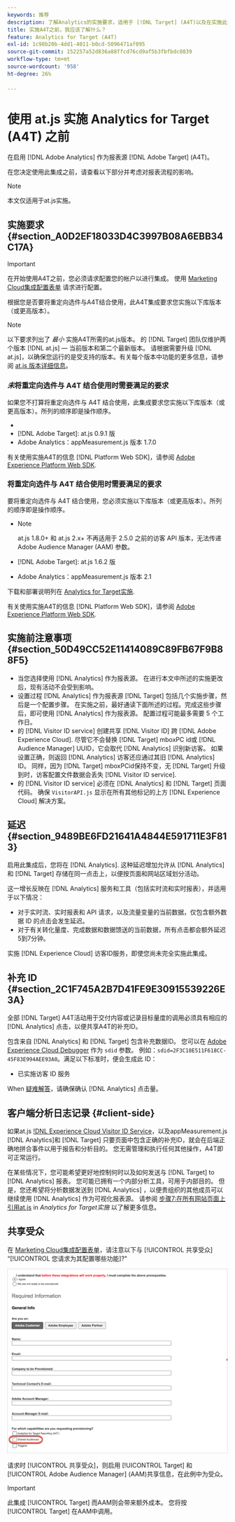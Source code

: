 ```yaml
---
keywords: 推荐
description: 了解Analytics的实施要求，适用于 [!DNL Target] (A4T)以及在实施此集成之前应考虑的事项。
title: 实施A4T之前，我应该了解什么？
feature: Analytics for Target (A4T)
exl-id: 1c98b20b-4dd1-4011-b0cd-5096471af095
source-git-commit: 152257a52d836a88ffcd76cd9af5b3fbfbdc0839
workflow-type: tm+mt
source-wordcount: '958'
ht-degree: 26%

---
```


# 使用 at.js 实施 Analytics for Target (A4T) 之前

在启用 [!DNL Adobe Analytics] 作为报表源 [!DNL Adobe Target] (A4T)。

在您决定使用此集成之前，请查看以下部分并考虑对报表流程的影响。

>[!NOTE]
>
>本文仅适用于at.js实施。

## 实施要求 {#section_A0D2EF18033D4C3997B08A6EBB34C17A}

>[!IMPORTANT]
>
>在开始使用A4T之前，您必须请求配置您的帐户以进行集成。 使用 [Marketing Cloud集成配置表单](https://www.adobe.com/go/audiences_cn) 请求进行配置。

根据您是否要将重定向选件与A4T结合使用，此A4T集成要求您实施以下库版本（或更高版本）。

>[!NOTE]
>
>以下要求列出了 *最小* 实施A4T所需的at.js版本。 的 [!DNL Target] 团队仅维护两个版本 [!DNL at.js] — 当前版本和第二个最新版本。 请根据需要升级 [!DNL at.js]，以确保您运行的是受支持的版本。有关每个版本中功能的更多信息，请参阅 [at.js 版本详细信息](/help/main/c-implementing-target/c-implementing-target-for-client-side-web/target-atjs-versions.md#reference_DBB5EDB79EC44E558F9E08D4774A0F7A)。

### *未*&#x200B;将重定向选件与 A4T 结合使用时需要满足的要求

如果您不打算将重定向选件与 A4T 结合使用，此集成要求您实施以下库版本（或更高版本）。所列的顺序即是操作顺序。

* [!DNL Experience Cloud Visitor ID Service]:visitorAPI.js版本1.8.0
* [!DNL Adobe Target]: at.js 0.9.1 版
* Adobe Analytics：appMeasurement.js 版本 1.7.0

有关使用实施A4T的信息 [!DNL Platform Web SDK]，请参阅 [Adobe Experience Platform Web SDK](/help/main/c-implementing-target/c-implementing-target-for-client-side-web/aep-web-sdk.md).

### 将重定向选件与 A4T 结合使用时需要满足的要求

要将重定向选件与 A4T 结合使用，您必须实施以下库版本（或更高版本）。所列的顺序即是操作顺序。

* [!DNL Experience Cloud Visitor ID Service]:visitorAPI.js版本2.3.0

   >[!NOTE]
   >
   >at.js 1.8.0+ 和 at.js 2.x+ 不再适用于 2.5.0 之前的访客 API 版本，无法传递 Adobe Audience Manager (AAM) 参数。

* [!DNL Adobe Target]: at.js 1.6.2 版

* Adobe Analytics：appMeasurement.js 版本 2.1

下载和部署说明列在 [Analytics for Target实施](/help/main/c-integrating-target-with-mac/a4t/a4timplementation.md).

有关使用实施A4T的信息 [!DNL Platform Web SDK]，请参阅 [Adobe Experience Platform Web SDK](/help/main/c-implementing-target/c-implementing-target-for-client-side-web/aep-web-sdk.md).

## 实施前注意事项 {#section_50D49CC52E11414089C89FB67F9B88F5}

* 当您选择使用 [!DNL Analytics] 作为报表源。 在进行本文中所述的实施更改后，现有活动不会受到影响。
* 设置过程 [!DNL Analytics] 作为报表源 [!DNL Target] 包括几个实施步骤，然后是一个配置步骤。 在实施之前，最好通读下面所述的过程。完成这些步骤后，即可使用 [!DNL Analytics] 作为报表源。 配置过程可能最多需要 5 个工作日。
* 的 [!DNL Visitor ID service] 创建共享 [!DNL Visitor ID] 跨 [!DNL Adobe Experience Cloud]. 尽管它不会替换 [!DNL Target] mboxPC id或 [!DNL Audience Manager] UUID，它会取代 [!DNL Analytics] 识别新访客。 如果设置正确，则返回 [!DNL Analytics] 访客还应通过其旧 [!DNL Analytics] ID。 同样，因为 [!DNL Target] mboxPCid保持不变，无 [!DNL Target] 升级到时，访客配置文件数据会丢失 [!DNL Visitor ID service].
* 的 [!DNL Visitor ID service] 必须在 [!DNL Analytics] 和 [!DNL Target] 页面代码。 确保 `VisitorAPI.js` 显示在所有其他标记的上方 [!DNL Experience Cloud] 解决方案。

## 延迟 {#section_9489BE6FD21641A4844E591711E3F813}

启用此集成后，您将在 [!DNL Analytics]. 这种延迟增加允许从 [!DNL Analytics] 和 [!DNL Target] 存储在同一点击上，以便按页面和网站区域划分活动。

这一增长反映在 [!DNL Analytics] 服务和工具（包括实时流和实时报表），并适用于以下情况：

* 对于实时流、实时报表和 API 请求，以及流量变量的当前数据，仅包含额外数据 ID 的点击会发生延迟。
* 对于有关转化量度、完成数据和数据馈送的当前数据，所有点击都会额外延迟5到7分钟。

实施 [!DNL Experience Cloud] 访客ID服务，即使您尚未完全实施此集成。

## 补充 ID {#section_2C1F745A2B7D41FE9E30915539226E3A}

全部 [!DNL Target] A4T活动用于交付内容或记录目标量度的调用必须具有相应的 [!DNL Analytics] 点击，以便共享A4T的补充ID。

包含来自 [!DNL Analytics] 和 [!DNL Target] 包含补充数据ID。 您可以在 [Adobe Experience Cloud Debugger](https://experienceleague.adobe.com/docs/debugger/using/experience-cloud-debugger.html) 作为 `sdid` 参数。 例如：`sdid=2F3C18E511F618CC-45F83E994AEE93A0`。满足以下标准时，便会生成此 ID：

* 已实施访客 ID 服务

When [疑难解答](/help/main/c-integrating-target-with-mac/a4t/c-a4t-troubleshooting/a4t-troubleshooting.md)，请确保确认 [!DNL Analytics] 点击量。

## 客户端分析日志记录 {#client-side}

如果at.js [!DNL Experience Cloud Visitor ID Service]，以及appMeasurement.js [!DNL Analytics]和 [!DNL Target] 只要页面中包含正确的补充ID，就会在后端正确地拼合事件以用于报告和分析目的。 您无需管理和执行任何其他操作，A4T即可正常运行。

在某些情况下，您可能希望更好地控制何时以及如何发送与 [!DNL Target] to [!DNL Analytics] 报表。 您可能已拥有一个内部分析工具，可用于内部目的。 但是，您还希望将分析数据发送到 [!DNL Analytics] ，以便贵组织的其他成员可以继续使用 [!DNL Analytics] 作为可视化报表源。 请参阅 [步骤7:在所有网站页面上引用at.js](/help/main/c-integrating-target-with-mac/a4t/a4timplementation.md#step7) in *Analytics for Target实施* 以了解更多信息。

## 共享受众

在 [Marketing Cloud集成配置表单](https://www.adobe.com/go/audiences)，请注意以下与 [!UICONTROL 共享受众] “[!UICONTROL 您请求为其配置哪些功能]?&quot;

![请求表单](/help/main/c-integrating-target-with-mac/a4t/assets/request-form.png)

请求时 [!UICONTROL 共享受众]，则启用 [!UICONTROL Target] 和 [!UICONTROL Adobe Audience Manager] (AAM)共享信息，在此例中为受众。

>[!IMPORTANT]
>
>此集成 [!UICONTROL Target] 而AAM则会带来额外成本。 您将按 [!UICONTROL Target] 在AAM中调用。
